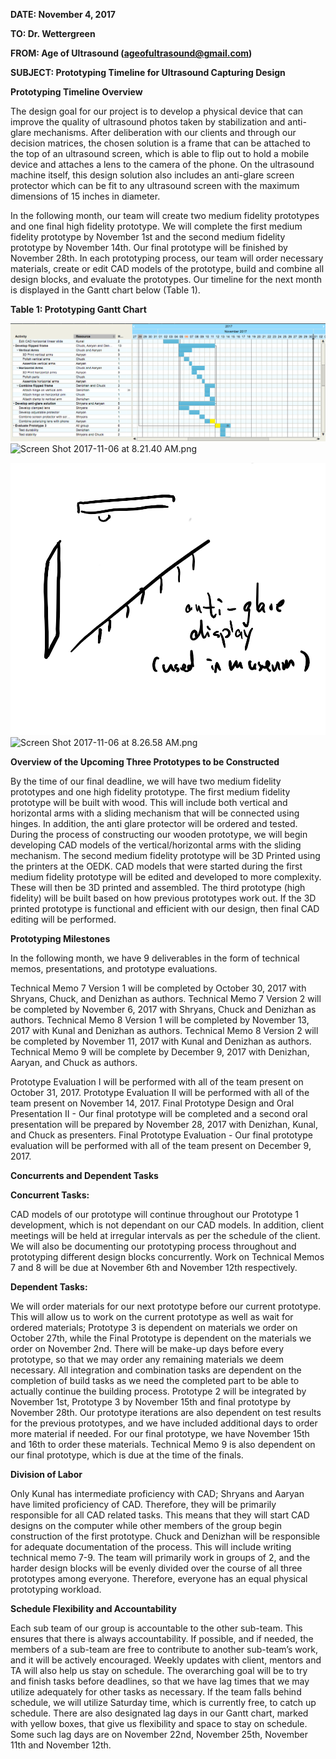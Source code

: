 **DATE: November 4, 2017**

**TO: Dr. Wettergreen**

**FROM: Age of Ultrasound (ageofultrasound@gmail.com)**

**SUBJECT: Prototyping Timeline for Ultrasound Capturing Design**

**Prototyping Timeline Overview**

The design goal for our project is to develop a physical device that can
improve the quality of ultrasound photos taken by stabilization and
anti-glare mechanisms. After deliberation with our clients and through
our decision matrices, the chosen solution is a frame that can be
attached to the top of an ultrasound screen, which is able to flip out
to hold a mobile device and attaches a lens to the camera of the phone.
On the ultrasound machine itself, this design solution also includes an
anti-glare screen protector which can be fit to any ultrasound screen
with the maximum dimensions of 15 inches in diameter.

In the following month, our team will create two medium fidelity
prototypes and one final high fidelity prototype. We will complete the
first medium fidelity prototype by November 1st and the second medium
fidelity prototype by November 14th. Our final prototype will be
finished by November 28th. In each prototyping process, our team will
order necessary materials, create or edit CAD models of the prototype,
build and combine all design blocks, and evaluate the prototypes. Our
timeline for the next month is displayed in the Gantt chart below (Table
1).

**Table 1: Prototyping Gantt Chart**

![Screen Shot 2017-11-06 at 8.19.31 AM.png](media/image26.png)![Screen
Shot 2017-11-06 at 8.21.40 AM.png](media/image27.png)

![Screen Shot 2017-11-06 at 8.23.58 AM.png](media/image3.png)![Screen
Shot 2017-11-06 at 8.26.58 AM.png](media/image28.png)

**Overview of the Upcoming Three Prototypes to be Constructed**

By the time of our final deadline, we will have two medium fidelity
prototypes and one high fidelity prototype. The first medium fidelity
prototype will be built with wood. This will include both vertical and
horizontal arms with a sliding mechanism that will be connected using
hinges. In addition, the anti glare protector will be ordered and
tested. During the process of constructing our wooden prototype, we will
begin developing CAD models of the vertical/horizontal arms with the
sliding mechanism. The second medium fidelity prototype will be 3D
Printed using the printers at the OEDK. CAD models that were started
during the first medium fidelity prototype will be edited and developed
to more complexity. These will then be 3D printed and assembled. The
third prototype (high fidelity) will be built based on how previous
prototypes work out. If the 3D printed prototype is functional and
efficient with our design, then final CAD editing will be performed.

**Prototyping Milestones**

In the following month, we have 9 deliverables in the form of technical
memos, presentations, and prototype evaluations.

Technical Memo 7 Version 1 will be completed by October 30, 2017 with
Shryans, Chuck, and Denizhan as authors. Technical Memo 7 Version 2 will
be completed by November 6, 2017 with Shryans, Chuck and Denizhan as
authors. Technical Memo 8 Version 1 will be completed by November 13,
2017 with Kunal and Denizhan as authors. Technical Memo 8 Version 2 will
be completed by November 11, 2017 with Kunal and Denizhan as authors.
Technical Memo 9 will be complete by December 9, 2017 with Denizhan,
Aaryan, and Chuck as authors.

Prototype Evaluation I will be performed with all of the team present on
October 31, 2017. Prototype Evaluation II will be performed with all of
the team present on November 14, 2017. Final Prototype Design and Oral
Presentation II - Our final prototype will be completed and a second
oral presentation will be prepared by November 28, 2017 with Denizhan,
Kunal, and Chuck as presenters. Final Prototype Evaluation - Our final
prototype evaluation will be performed with all of the team present on
December 9, 2017.

**Concurrents and Dependent Tasks**

**Concurrent Tasks:**

CAD models of our prototype will continue throughout our Prototype 1
development, which is not dependant on our CAD models. In addition,
client meetings will be held at irregular intervals as per the schedule
of the client. We will also be documenting our prototyping process
throughout and prototyping different design blocks concurrently. Work on
Technical Memos 7 and 8 will be due at November 6th and November 12th
respectively.

**Dependent Tasks:**

We will order materials for our next prototype before our current
prototype. This will allow us to work on the current prototype as well
as wait for ordered materials; Prototype 3 is dependent on materials we
order on October 27th, while the Final Prototype is dependent on the
materials we order on November 2nd. There will be make-up days before
every prototype, so that we may order any remaining materials we deem
necessary. All integration and combination tasks are dependent on the
completion of build tasks as we need the completed part to be able to
actually continue the building process. Prototype 2 will be integrated
by November 1st, Prototype 3 by November 15th and final prototype by
November 28th. Our prototype iterations are also dependent on test
results for the previous prototypes, and we have included additional
days to order more material if needed. For our final prototype, we have
November 15th and 16th to order these materials. Technical Memo 9 is
also dependent on our final prototype, which is due at the time of the
finals.

**Division of Labor**

Only Kunal has intermediate proficiency with CAD; Shryans and Aaryan
have limited proficiency of CAD. Therefore, they will be primarily
responsible for all CAD related tasks. This means that they will start
CAD designs on the computer while other members of the group begin
construction of the first prototype. Chuck and Denizhan will be
responsible for adequate documentation of the process. This will include
writing technical memo 7-9. The team will primarily work in groups of 2,
and the harder design blocks will be evenly divided over the course of
all three prototypes among everyone. Therefore, everyone has an equal
physical prototyping workload.

**Schedule Flexibility and Accountability**

Each sub team of our group is accountable to the other sub-team. This
ensures that there is always accountability. If possible, and if needed,
the members of a sub-team are free to contribute to another sub-team’s
work, and it will be actively encouraged. Weekly updates with client,
mentors and TA will also help us stay on schedule. The overarching goal
will be to try and finish tasks before deadlines, so that we have lag
times that we may utilize adequately for other tasks as necessary. If
the team falls behind schedule, we will utilize Saturday time, which is
currently free, to catch up schedule. There are also designated lag days
in our Gantt chart, marked with yellow boxes, that give us flexibility
and space to stay on schedule. Some such lag days are on November 22nd,
November 25th, November 11th and November 12th.
